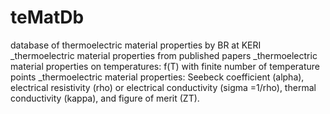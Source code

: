 # teMatDb
database of thermoelectric material properties by BR at KERI
_thermoelectric material properties from published papers
_thermoelectric material properties on temperatures: f(T) with finite number of temperature points
_thermoelectric material properties: Seebeck coefficient (alpha), electrical resistivity (rho) or electrical conductivity (sigma =1/rho), thermal conductivity (kappa), and figure of merit (ZT).
